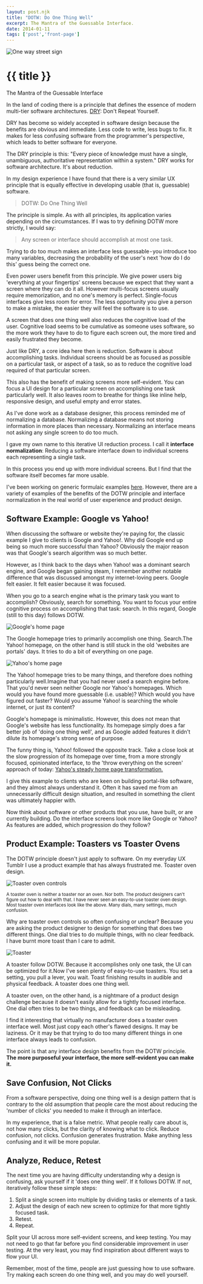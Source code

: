```yaml
---
layout: post.njk
title: "DOTW: Do One Thing Well"
excerpt: The Mantra of the Guessable Interface.
date: 2014-01-11
tags: ['post','front-page']
---
```

![One way street sign](/assets/blogimages/oneway.jpeg)
# {{ title }}
The Mantra of the Guessable Interface

In the land of coding there is a principle that defines the essence of modern multi-tier software architectures. [DRY](https://en.wikipedia.org/wiki/Don%27t_repeat_yourself): Don't Repeat Yourself.

DRY has become so widely accepted in software design because the benefits are obvious and immediate. Less code to write, less bugs to fix. It makes for less confusing software from the programmer's perspective, which leads to better software for everyone.

The DRY principle is this: "Every piece of knowledge must have a single, unambiguous, authoritative representation within a system." DRY works for software architecture. It's about reduction.

In my design experience I have found that there is a very similar UX principle that is equally effective in developing usable (that is, guessable) software.

>DOTW: Do One Thing Well

The principle is simple. As with all principles, its application varies depending on the circumstances. If I was to try defining DOTW more strictly, I would say:

>Any screen or interface should accomplish at most one task.

Trying to do too much makes an interface less guessable - you introduce too many variables, decreasing the probability of the user's next 'how do I do this' guess being the correct one.

Even power users benefit from this principle. We give power users big 'everything at your fingertips' screens because we expect that they want a screen where they can do it all. However multi-focus screens usually require memorization, and no one's memory is perfect. 
Single-focus interfaces give less room for error. The less opportunity you give a person to make a mistake, the easier they will feel the software is to use.

A screen that does one thing well also reduces the cognitive load of the user. Cognitive load seems to be cumulative as someone uses software, so the more work they have to do to figure each screen out, the more tired and easily frustrated they become.

Just like DRY, a core idea here then is reduction. Software is about accomplishing tasks. Individual screens should be as focused as possible on a particular task, or aspect of a task, so as to reduce the cognitive load required of that particular screen.

This also has the benefit of making screens more self-evident. You can focus a UI design for a particular screen on accomplishing one task particularly well. It also leaves room to breathe for things like inline help, responsive design, and useful empty and error states.

As I've done work as a database designer, this process reminded me of normalizing a database. Normalizing a database means not storing information in more places than necessary. Normalizing an interface means not asking any single screen to do too much.

I gave my own name to this iterative UI reduction process. I call it **interface normalization**: Reducing a software interface down to individual screens each representing a single task.

In this process you end up with more individual screens. But I find that the software itself becomes far more usable.

I've been working on generic formulaic examples [here](/projects/interface-normalization/). However, there are a variety of examples of the benefits of the DOTW principle and interface normalization in the real world of user experience and product design.

## Software Example: Google vs Yahoo!

When discussing the software or website they're paying for, the classic example I give to clients is Google and Yahoo!. Why did Google end up being so much more successful than Yahoo? Obviously the major reason was that Google's search algorithm was so much better.

However, as I think back to the days when Yahoo! was a dominant search engine, and Google began gaining steam, I remember another notable difference that was discussed amongst my internet-loving peers. Google felt easier. It felt easier because it was focused.

When you go to a search engine what is the primary task you want to accomplish? Obviously, search for something. You want to focus your entire cognitive process on accomplishing that task: search. In this regard, Google (still to this day) follows DOTW.

![Google's home page](/assets/blogimages/google1.png)

The Google homepage tries to primarily accomplish one thing. Search.The Yahoo! homepage, on the other hand is still stuck in the old 'websites are portals' days. It tries to do a bit of everything on one page.

![Yahoo's home page](/assets/blogimages/yahoo1.png)

The Yahoo! homepage tries to be many things, and therefore does nothing particularly well.Imagine that you had never used a search engine before. That you'd never seen neither Google nor Yahoo's homepages. Which would you have found more guessable (i.e. usable)? Which would you have figured out faster? Would you assume Yahoo! is searching the whole internet, or just its content?

Google's homepage is minimalistic. However, this does not mean that Google's website has less functionality. Its homepage simply does a far better job of 'doing one thing well', and as Google added features it didn't dilute its homepage's strong sense of purpose.

The funny thing is, Yahoo! followed the opposite track. Take a close look at the slow progression of its homepage over time, from a more strongly focused, opinionated interface, to the 'throw everything on the screen' approach of today: [Yahoo's steady home page transformation.](https://www.slideshare.net/cwodtke/yahoo-homepage-history)

I give this example to clients who are keen on building portal-like software, and they almost always understand it. Often it has saved me from an unnecessarily difficult design situation, and resulted in something the client was ultimately happier with.

Now think about software or other products that you use, have built, or are currently building. Do the interface screens look more like Google or Yahoo? As features are added, which progression do they follow?

## Product Example: Toasters vs Toaster Ovens

The DOTW principle doesn't just apply to software. On my everyday UX Tumblr I use a product example that has always frustrated me. Toaster oven design.

![Toaster oven controls](/assets/gibiimages/4.jpg)

<small>A toaster oven is neither a toaster nor an oven. Nor both. The product designers can't figure out how to deal with that. I have never seen an easy-to-use toaster oven design. Most toaster oven interfaces look like the above. Many dials, many settings, much confusion.</small>

Why are toaster oven controls so often confusing or unclear? Because you are asking the product designer to design for something that does two different things. One dial tries to do multiple things, with no clear feedback. I have burnt more toast than I care to admit.

![Toaster](/assets/blogimages/toaster.jpeg)

A toaster follow DOTW. Because it accomplishes only one task, the UI can be optimized for it.Now I've seen plenty of easy-to-use toasters. You set a setting, you pull a lever, you wait. Toast finishing results in audible and physical feedback. A toaster does one thing well.

A toaster oven, on the other hand, is a nightmare of a product design challenge because it doesn't easily allow for a tightly focused interface. One dial often tries to be two things, and feedback can be misleading.

I find it interesting that virtually no manufacturer does a toaster oven interface well. Most just copy each other's flawed designs. It may be laziness. Or it may be that trying to do too many different things in one interface always leads to confusion.

The point is that any interface design benefits from the DOTW principle. **The more purposeful your interface, the more self-evident you can make it.**

## Save Confusion, Not Clicks

From a software perspective, doing one thing well is a design pattern that is contrary to the old assumption that people care the most about reducing the 'number of clicks' you needed to make it through an interface.

In my experience, that is a false metric. What people really care about is, not how many clicks, but the clarity of knowing what to click. Reduce confusion, not clicks. Confusion generates frustration. Make anything less confusing and it will be more popular.

## Analyze, Reduce, Retest

The next time you are having difficulty understanding why a design is confusing, ask yourself if it 'does one thing well'. If it follows DOTW. If not, iteratively follow these simple steps:

1. Split a single screen into multiple by dividing tasks or elements of a task.
1. Adjust the design of each new screen to optimize for that more tightly focused task.
1. Retest.
1. Repeat.

Split your UI across more self-evident screens, and keep testing. You may not need to go that far before you find considerable improvement in user testing. At the very least, you may find inspiration about different ways to flow your UI.

Remember, most of the time, people are just guessing how to use software. Try making each screen do one thing well, and you may do well yourself.